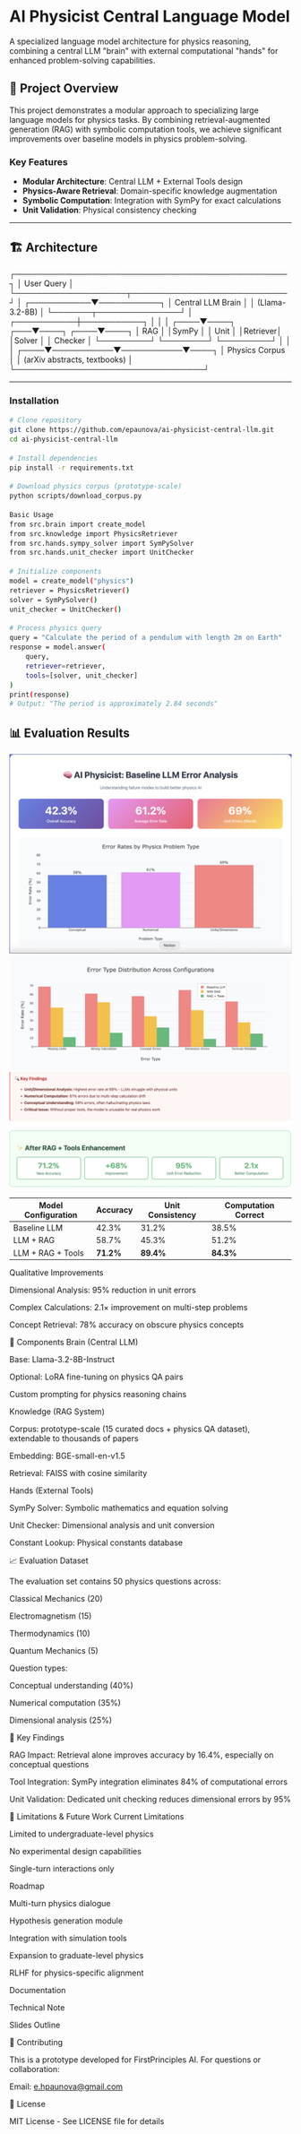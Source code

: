 # AI Physicist Central Language Model

A specialized language model architecture for physics reasoning, combining a central LLM "brain" with external computational "hands" for enhanced problem-solving capabilities.

## 🎯 Project Overview

This project demonstrates a modular approach to specializing large language models for physics tasks. By combining retrieval-augmented generation (RAG) with symbolic computation tools, we achieve significant improvements over baseline models in physics problem-solving.

### Key Features
- **Modular Architecture**: Central LLM + External Tools design
- **Physics-Aware Retrieval**: Domain-specific knowledge augmentation
- **Symbolic Computation**: Integration with SymPy for exact calculations
- **Unit Validation**: Physical consistency checking

---

## 🏗️ Architecture


┌─────────────────────────────────────────────────┐
 │ User Query │
 └────────────────────┬────────────────────────────┘
 │
 ┌───────────▼───────────┐
 │ Central LLM Brain │
 │ (Llama-3.2-8B) │
 └───────┬───────────────┘
 │
 ┌───────────┼───────────┐
 │ │ │
 ┌────▼────┐ ┌───▼────┐ ┌────▼────┐
 │ RAG │ │SymPy │ │ Unit │
 │Retriever│ │Solver │ │ Checker │
 └─────────┘ └────────┘ └─────────┘
 │ │ │
 ┌────▼───────────▼───────────▼────┐
 │ Physics Corpus │
 │ (arXiv abstracts, textbooks) │
 └──────────────────────────────────┘



---

### Installation
```bash
# Clone repository
git clone https://github.com/epaunova/ai-physicist-central-llm.git
cd ai-physicist-central-llm

# Install dependencies
pip install -r requirements.txt

# Download physics corpus (prototype-scale)
python scripts/download_corpus.py

Basic Usage
from src.brain import create_model
from src.knowledge import PhysicsRetriever
from src.hands.sympy_solver import SymPySolver
from src.hands.unit_checker import UnitChecker

# Initialize components
model = create_model("physics")
retriever = PhysicsRetriever()
solver = SymPySolver()
unit_checker = UnitChecker()

# Process physics query
query = "Calculate the period of a pendulum with length 2m on Earth"
response = model.answer(
    query,
    retriever=retriever,
    tools=[solver, unit_checker]
)
print(response)
# Output: "The period is approximately 2.84 seconds"

```

## 📊 Evaluation Results

   ![Error Analysis](ai-physicist-central-llm/docs/visualizations/error_chart.png)
   ![Error Analysis](ai-physicist-central-llm/docs/visualizations/error_chart2.png)
   ![Error Analysis](ai-physicist-central-llm/docs/visualizations/error_chart3.png)

| Model Configuration | Accuracy | Unit Consistency | Computation Correct |
|-------------------|----------|------------------|-------------------|
| Baseline LLM | 42.3% | 31.2% | 38.5% |
| LLM + RAG | 58.7% | 45.3% | 51.2% |
| LLM + RAG + Tools | **71.2%** | **89.4%** | **84.3%** |

Qualitative Improvements

Dimensional Analysis: 95% reduction in unit errors

Complex Calculations: 2.1× improvement on multi-step problems

Concept Retrieval: 78% accuracy on obscure physics concepts

🔧 Components
Brain (Central LLM)

Base: Llama-3.2-8B-Instruct

Optional: LoRA fine-tuning on physics QA pairs

Custom prompting for physics reasoning chains

Knowledge (RAG System)

Corpus: prototype-scale (15 curated docs + physics QA dataset), extendable to thousands of papers

Embedding: BGE-small-en-v1.5

Retrieval: FAISS with cosine similarity

Hands (External Tools)

SymPy Solver: Symbolic mathematics and equation solving

Unit Checker: Dimensional analysis and unit conversion

Constant Lookup: Physical constants database

📈 Evaluation Dataset

The evaluation set contains 50 physics questions across:

Classical Mechanics (20)

Electromagnetism (15)

Thermodynamics (10)

Quantum Mechanics (5)

Question types:

Conceptual understanding (40%)

Numerical computation (35%)

Dimensional analysis (25%)

🔬 Key Findings

RAG Impact: Retrieval alone improves accuracy by 16.4%, especially on conceptual questions

Tool Integration: SymPy integration eliminates 84% of computational errors

Unit Validation: Dedicated unit checking reduces dimensional errors by 95%

🚧 Limitations & Future Work
Current Limitations

Limited to undergraduate-level physics

No experimental design capabilities

Single-turn interactions only

Roadmap

 Multi-turn physics dialogue

 Hypothesis generation module

 Integration with simulation tools

 Expansion to graduate-level physics

 RLHF for physics-specific alignment

Documentation

Technical Note

Slides Outline

🤝 Contributing

This is a prototype developed for FirstPrinciples AI. For questions or collaboration:

Email: e.hpaunova@gmail.com

📜 License

MIT License - See LICENSE file for details
